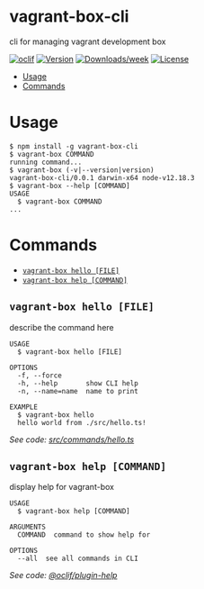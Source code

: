 vagrant-box-cli
===============

cli for managing vagrant development box

[![oclif](https://img.shields.io/badge/cli-oclif-brightgreen.svg)](https://oclif.io)
[![Version](https://img.shields.io/npm/v/vagrant-box-cli.svg)](https://npmjs.org/package/vagrant-box-cli)
[![Downloads/week](https://img.shields.io/npm/dw/vagrant-box-cli.svg)](https://npmjs.org/package/vagrant-box-cli)
[![License](https://img.shields.io/npm/l/vagrant-box-cli.svg)](https://github.com/andrewgrewell/vagrant-box/blob/master/package.json)

<!-- toc -->
* [Usage](#usage)
* [Commands](#commands)
<!-- tocstop -->
# Usage
<!-- usage -->
```sh-session
$ npm install -g vagrant-box-cli
$ vagrant-box COMMAND
running command...
$ vagrant-box (-v|--version|version)
vagrant-box-cli/0.0.1 darwin-x64 node-v12.18.3
$ vagrant-box --help [COMMAND]
USAGE
  $ vagrant-box COMMAND
...
```
<!-- usagestop -->
# Commands
<!-- commands -->
* [`vagrant-box hello [FILE]`](#vagrant-box-hello-file)
* [`vagrant-box help [COMMAND]`](#vagrant-box-help-command)

## `vagrant-box hello [FILE]`

describe the command here

```
USAGE
  $ vagrant-box hello [FILE]

OPTIONS
  -f, --force
  -h, --help       show CLI help
  -n, --name=name  name to print

EXAMPLE
  $ vagrant-box hello
  hello world from ./src/hello.ts!
```

_See code: [src/commands/hello.ts](https://github.com/andrewgrewell/vagrant-box/blob/v0.0.1/src/commands/hello.ts)_

## `vagrant-box help [COMMAND]`

display help for vagrant-box

```
USAGE
  $ vagrant-box help [COMMAND]

ARGUMENTS
  COMMAND  command to show help for

OPTIONS
  --all  see all commands in CLI
```

_See code: [@oclif/plugin-help](https://github.com/oclif/plugin-help/blob/v3.2.2/src/commands/help.ts)_
<!-- commandsstop -->
